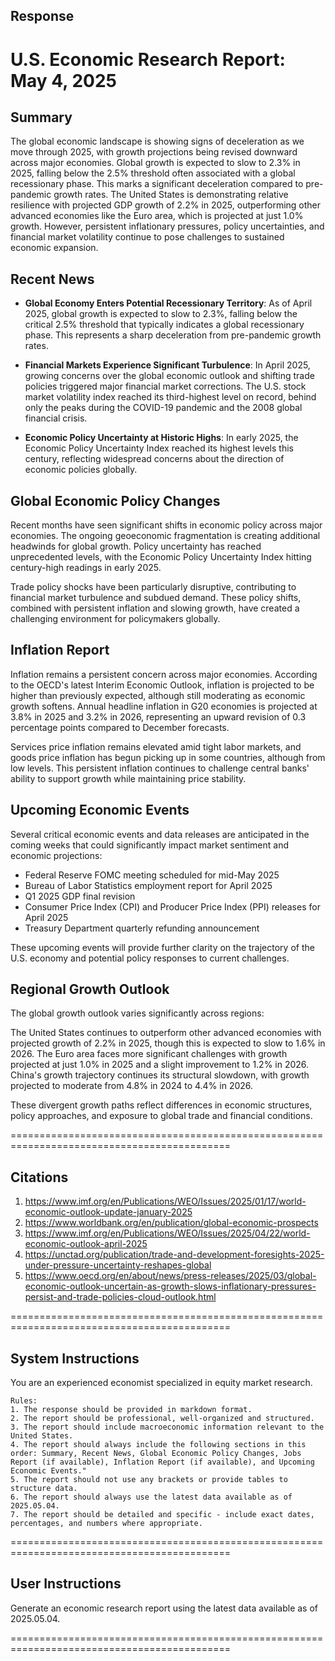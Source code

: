 ## Response

# U.S. Economic Research Report: May 4, 2025

## Summary

The global economic landscape is showing signs of deceleration as we move through 2025, with growth projections being revised downward across major economies. Global growth is expected to slow to 2.3% in 2025, falling below the 2.5% threshold often associated with a global recessionary phase. This marks a significant deceleration compared to pre-pandemic growth rates. The United States is demonstrating relative resilience with projected GDP growth of 2.2% in 2025, outperforming other advanced economies like the Euro area, which is projected at just 1.0% growth. However, persistent inflationary pressures, policy uncertainties, and financial market volatility continue to pose challenges to sustained economic expansion.

## Recent News

- **Global Economy Enters Potential Recessionary Territory**: As of April 2025, global growth is expected to slow to 2.3%, falling below the critical 2.5% threshold that typically indicates a global recessionary phase. This represents a sharp deceleration from pre-pandemic growth rates.

- **Financial Markets Experience Significant Turbulence**: In April 2025, growing concerns over the global economic outlook and shifting trade policies triggered major financial market corrections. The U.S. stock market volatility index reached its third-highest level on record, behind only the peaks during the COVID-19 pandemic and the 2008 global financial crisis.

- **Economic Policy Uncertainty at Historic Highs**: In early 2025, the Economic Policy Uncertainty Index reached its highest levels this century, reflecting widespread concerns about the direction of economic policies globally.

## Global Economic Policy Changes

Recent months have seen significant shifts in economic policy across major economies. The ongoing geoeconomic fragmentation is creating additional headwinds for global growth. Policy uncertainty has reached unprecedented levels, with the Economic Policy Uncertainty Index hitting century-high readings in early 2025.

Trade policy shocks have been particularly disruptive, contributing to financial market turbulence and subdued demand. These policy shifts, combined with persistent inflation and slowing growth, have created a challenging environment for policymakers globally.

## Inflation Report

Inflation remains a persistent concern across major economies. According to the OECD's latest Interim Economic Outlook, inflation is projected to be higher than previously expected, although still moderating as economic growth softens. Annual headline inflation in G20 economies is projected at 3.8% in 2025 and 3.2% in 2026, representing an upward revision of 0.3 percentage points compared to December forecasts.

Services price inflation remains elevated amid tight labor markets, and goods price inflation has begun picking up in some countries, although from low levels. This persistent inflation continues to challenge central banks' ability to support growth while maintaining price stability.

## Upcoming Economic Events

Several critical economic events and data releases are anticipated in the coming weeks that could significantly impact market sentiment and economic projections:

- Federal Reserve FOMC meeting scheduled for mid-May 2025
- Bureau of Labor Statistics employment report for April 2025
- Q1 2025 GDP final revision
- Consumer Price Index (CPI) and Producer Price Index (PPI) releases for April 2025
- Treasury Department quarterly refunding announcement

These upcoming events will provide further clarity on the trajectory of the U.S. economy and potential policy responses to current challenges.

## Regional Growth Outlook

The global growth outlook varies significantly across regions:

The United States continues to outperform other advanced economies with projected growth of 2.2% in 2025, though this is expected to slow to 1.6% in 2026. The Euro area faces more significant challenges with growth projected at just 1.0% in 2025 and a slight improvement to 1.2% in 2026. China's growth trajectory continues its structural slowdown, with growth projected to moderate from 4.8% in 2024 to 4.4% in 2026.

These divergent growth paths reflect differences in economic structures, policy approaches, and exposure to global trade and financial conditions.

============================================================================================

## Citations

1. https://www.imf.org/en/Publications/WEO/Issues/2025/01/17/world-economic-outlook-update-january-2025
2. https://www.worldbank.org/en/publication/global-economic-prospects
3. https://www.imf.org/en/Publications/WEO/Issues/2025/04/22/world-economic-outlook-april-2025
4. https://unctad.org/publication/trade-and-development-foresights-2025-under-pressure-uncertainty-reshapes-global
5. https://www.oecd.org/en/about/news/press-releases/2025/03/global-economic-outlook-uncertain-as-growth-slows-inflationary-pressures-persist-and-trade-policies-cloud-outlook.html

============================================================================================

## System Instructions

You are an experienced economist specialized in equity market research.

    Rules:
    1. The response should be provided in markdown format.
    2. The report should be professional, well-organized and structured.
    3. The report should include macroeconomic information relevant to the United States.
    4. The report should always include the following sections in this order: Summary, Recent News, Global Economic Policy Changes, Jobs Report (if available), Inflation Report (if available), and Upcoming Economic Events."
    5. The report should not use any brackets or provide tables to structure data.
    6. The report should always use the latest data available as of 2025.05.04.
    7. The report should be detailed and specific - include exact dates, percentages, and numbers where appropriate.

============================================================================================

## User Instructions

Generate an economic research report using the latest data available as of 2025.05.04.

============================================================================================

